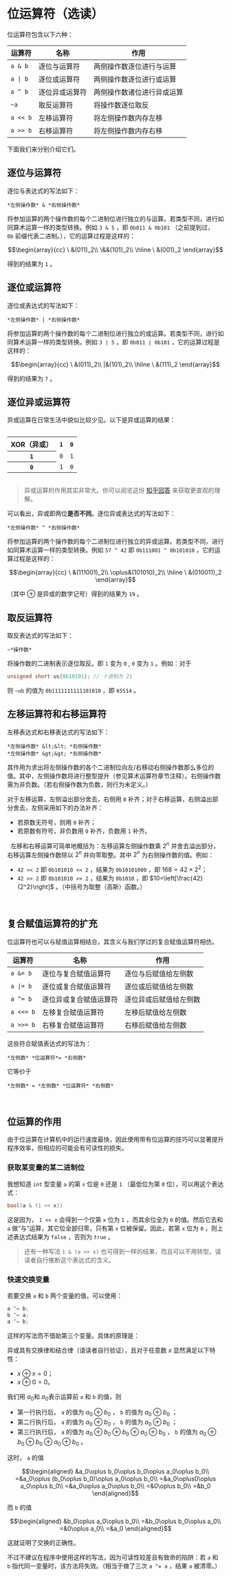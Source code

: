 # 位运算符（选读）

位运算符包含以下六种：

| 运算符                  | 名称           | 作用                       |
| ----------------------- | -------------- | -------------------------- |
| `a & b`                 | 逐位与运算符   | 两侧操作数逐位进行与运算   |
| <code>a &#124; b</code> | 逐位或运算符   | 两侧操作数逐位进行或运算   |
| `a ^ b`                 | 逐位异或运算符 | 两侧操作数诸位进行异或运算 |
| `~a`                    | 取反运算符     | 将操作数逐位取反           |
| `a << b`                | 左移运算符     | 将左侧操作数内存左移       |
| `a >> b`                | 右移运算符     | 将左侧操作数内存右移       |

下面我们来分别介绍它们。

## 逐位与运算符

逐位与表达式的写法如下：

```sdsc
*左侧操作数* & *右侧操作数*
```

将参加运算的两个操作数的每个二进制位进行独立的与运算。若类型不同，进行如同算术运算一样的类型转换。例如 `3 & 5` ，即 `0b011 & 0b101` （之前提到过， `0b` 前缀代表二进制。），它的运算过程是这样的：

$$\begin{array}{cc}
\ &(011)_2\\
\&&(101)_2\\
\hline
\ &(001)_2
\end{array}$$

得到的结果为 `1` 。
 
## 逐位或运算符

逐位或表达式的写法如下：
```sdsc
*左侧操作数* | *右侧操作数*
```

将参加运算的两个操作数的每个二进制位进行独立的或运算。若类型不同，进行如同算术运算一样的类型转换。例如 `3 | 5` ，即 `0b011 | 0b101` ，它的运算过程是这样的：

$$\begin{array}{cc}
\ &(011)_2\\
|&(101)_2\\
\hline
\ &(111)_2
\end{array}$$

得到的结果为 `7` 。
 
## 逐位异或运算符

异或运算在日常生活中貌似比较少见。以下是异或运算的结果：

<table style="display:inline-block">
    <tr>
        <th>XOR（异或）</th>
        <th><code>1</code></th>
        <th><code>0</code></th>
    </tr>
    <tr>
        <th><code>1</code></th>
        <td><code>0</code></td>
        <td><code>1</code></td>
    </tr>
    <tr>
        <th><code>0</code></th>
        <td><code>1</code></td>
        <td><code>0</code></td>
    </tr>
</table>

> 异或运算的作用其实非常大。你可以阅览这份 [知乎回答](https://www.zhihu.com/question/31116687/answer/964367526) 来获取更直观的理解。

可以看出，异或即两位****是否不同****。逐位异或表达式的写法如下：

```sdsc
*左侧操作数* ^ *右侧操作数*
```

将参加运算的两个操作数的每个二进制位进行独立的异或运算。若类型不同，进行如同算术运算一样的类型转换。例如 `57 ^ 42` 即 `0b111001 ^ 0b101010` ，它的运算过程是这样的：

$$\begin{array}{cc}
\ &(111001)_2\\
\oplus&(101010)_2\\
\hline
\ &(010011)_2
\end{array}$$

（其中 $\oplus$ 是异或的数学记号）得到的结果为 `19` 。
 
## 取反运算符

取反表达式的写法如下：

```sdsc
~*操作数*
```

将操作数的二进制表示逐位取反。即 `1` 变为 `0` , `0` 变为 `1` 。例如：对于
```cpp
unsigned short us{0b10101}; // 十进制为 21
```
则 `~ub` 的值为 `0b1111111111101010` ，即 `65514` 。
 
## 左移运算符和右移运算符

左移表达式和右移表达式的写法如下：

```sdsc
*左侧操作数* &lt;&lt; *右侧操作数*
*左侧操作数* &gt;&gt; *右侧操作数*
```

其作用为求出将左侧操作数的各个二进制位向左/右移动右侧操作数那么多位的值。其中，左侧操作数将进行整型提升（参见算术运算符章节注释）。右侧操作数需为非负数。（若右侧操作数为负数，则行为未定义。）

对于左移运算，左侧溢出部分舍去，右侧用 `0` 补齐；对于右移运算，右侧溢出部分舍去，左侧采用如下的办法补齐：

- 若原数无符号，则用 `0` 补齐；
- 若原数有符号，非负数用 `0` 补齐，负数用 `1` 补齐。

 
左移和右移运算可简单地概括为：左移运算左侧操作数乘 $2^n$ 并舍去溢出部分，右移运算左侧操作数除以 $2^n$ 并向零取整。其中 $2^n$ 为右侧操作数的值。例如：

- `42 << 2` 即 `0b101010 << 2` ，结果为 `0b10101000` ，即 $168=42\times2^2$；
- `42 >> 2` 即 `0b101010 >> 2` ，结果为 `0b1010` ，即 $10=\left[\frac{42}{2^2}\right]$ 。（中括号为取整（高斯）函数。）

 
## 复合赋值运算符的扩充

位运算符也可以与赋值运算相结合。其含义与我们学过的复合赋值运算符相仿。

| 运算符                   | 名称                   | 作用                   |
| ------------------------ | ---------------------- | ---------------------- |
| `a &= b`                 | 逐位与复合赋值运算符   | 逐位与后赋值给左侧数   |
| <code>a &#124;= b</code> | 逐位或复合赋值运算符   | 逐位或后赋值给左侧数   |
| `a ^= b`                 | 逐位异或复合赋值运算符 | 逐位异或后赋值给左侧数 |
| `a <<= b`                | 左移复合赋值运算符     | 左移后赋值给左侧数     |
| `a >>= b`                | 右移复合赋值运算符     | 右移后赋值给左侧数     |

这些符合赋值表达式的写法为：

```sdsc
*左侧数* *位运算符*= *右侧数*
```


它等价于

```sdsc
*左侧数* = *左侧数* *位运算符* *右侧数*
```


 
## 位运算的作用

由于位运算在计算机中的运行速度最快，因此使用带有位运算的技巧可以显著提升程序效率，但相应的可能会有可读性的损失。

### 获取某变量的某二进制位

我想知道 `int` 型变量 `a` 的第 `x` 位是 `0` 还是 `1` （最低位为第 `0` 位），可以用这个表达式：
```cpp
bool(a & (1 << x))
```
这是因为， `1 << x` 会得到一个仅第 `x` 位为 `1` ，而其余位全为 `0` 的值。然后它去和 `a` 做“与”运算，其它位全部归零，只有第 `x` 位被保留。因此，若第 `x` 位为 `0` ，则上述表达式结果为 `false` ，否则为 `true` 。

> 还有一种写法 `1 & (a >> x)` 也可得到一样的结果，而且可以不用转型。请读者自行推断这个表达式的含义。

### 快速交换变量

若要交换 `a` 和 `b` 两个变量的值，可以使用：
```cpp
a ^= b;
b ^= a;
a ^= b;
```
这样的写法而不借助第三个变量。具体的原理是：

异或具有交换律和结合律（请读者自行验证），且对于任意数 $x$ 显然满足以下特性：

- $x\oplus x=0$；
- $x\oplus0=0$。

我们用 $a_0$和 $a_0$表示运算前 `a` 和 `b` 的值，则

- 第一行执行后， `a` 的值为 $a_0\oplus b_0$ ， `b` 的值为 $a_0\oplus b_0$ ；
- 第二行执行后， `a` 的值为 $a_0\oplus b_0$ ， `b` 的值为 $a_0\oplus b_0$ ；
- 第三行执行后， `a` 的值为 $a_0\oplus b_0\oplus b_0\oplus a_0\oplus b_0$ ， `b` 的值为 $a_0\oplus b_0\oplus b_0\oplus a_0\oplus b_0$ 。

这时， `a` 的值

$$\begin{aligned}
&a_0\oplus b_0\oplus b_0\oplus a_0\oplus b_0\\
=&a_0\oplus (b_0\oplus b_0)\oplus a_0\oplus b_0\\
=&a_0\oplus0\oplus a_0\oplus b_0\\
=&a_0\oplus a_0\oplus b_0\\
=&0\oplus b_0\\
=&b_0
\end{aligned}$$

而 `b` 的值

$$\begin{aligned}
&b_0\oplus a_0\oplus b_0\\
=&b_0\oplus b_0\oplus a_0\\
=&0\oplus a_0\\
=&a_0
\end{aligned}$$

这就证明了交换的正确性。

不过不建议在程序中使用这样的写法，因为可读性较差且有致命的陷阱：若 `a` 和 `b` 指代同一变量时，该方法将失效。（相当于做了三次 `a ^= a` ，结果 `a` 被清零。）
